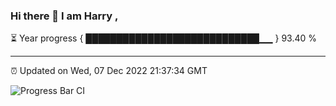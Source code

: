 ### Hi there 👋 I am Harry , 

⏳ Year progress { ████████████████████████████▁▁ } 93.40 %

---

⏰ Updated on Wed, 07 Dec 2022 21:37:34 GMT

![Progress Bar CI](https://github.com/duykhang68/duykhang68/workflows/Progress%20Bar%20CI/badge.svg)
